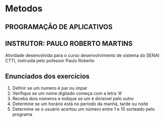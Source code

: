 # Metodos
## PROGRAMAÇÃO DE APLICATIVOS 
## INSTRUTOR: PAULO ROBERTO MARTINS
Atividade desenvolvida para o curso desenvolvimento de sistema do SENAI CTTI, instruida pelo pofessor Paulo Roberto

## Enunciados dos exercicios
1. Definir se um numero é par ou impar
2. Verifique se um nome digitado começa com a letra 'A'
3. Receba dois números e indique se um é divisível pelo outro
4. Determine se um horário está no período da manhã, tarde ou noite
5. Determine se o usuário acertou um número entre 1 e 10 sorteado pelo programa
